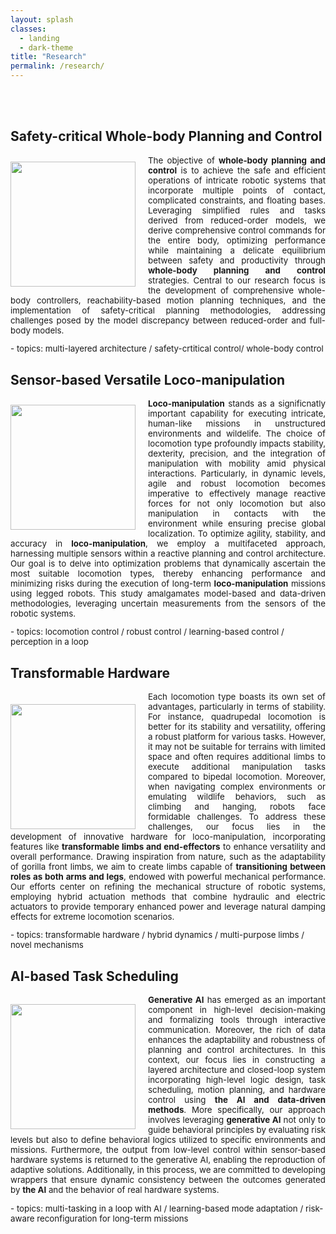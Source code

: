 ```yaml
---
layout: splash
classes:
  - landing
  - dark-theme
title: "Research"
permalink: /research/
---
```


<br><br>

## Safety-critical Whole-body Planning and Control

<img src="/assets/images/whole_body_control.jpg" align="left" width="200px" style="margin-right: 20px;margin-top: 10px;"/>
<p style="text-align: justify;font-size:10pt;">
  The objective of <b>whole-body planning and control</b> is to achieve the safe and efficient operations of intricate robotic systems that incorporate multiple points of contact, complicated constraints, and floating bases. Leveraging simplified rules and tasks derived from reduced-order models, we derive comprehensive control commands for the entire body, optimizing performance while maintaining a delicate equilibrium between safety and productivity through <b>whole-body planning and control</b> strategies. Central to our research focus is the development of comprehensive whole-body controllers, reachability-based motion planning techniques, and the implementation of safety-critical planning methodologies, addressing challenges posed by the model discrepancy between reduced-order and full-body models.
</p>

<p style="font-size:10pt;">
- topics: multi-layered architecture / safety-crtitical control/ whole-body control
</p>

## Sensor-based Versatile Loco-manipulation

<img src="/assets/images/perception_based_locomotion.jpg" align="left" width="200px" style="margin-right: 20px;margin-top: 10px;"/>
<p style="text-align: justify;font-size:10pt;">
  <b>Loco-manipulation</b> stands as a significnatly important capability for executing intricate, human-like missions in unstructured environments and wildelife. The choice of locomotion type profoundly impacts stability, dexterity, precision, and the integration of manipulation with mobility amid physical interactions. Particularly, in dynamic levels, agile and robust locomotion becomes imperative to effectively manage reactive forces for not only locomotion but also manipulation in contacts with the environment while ensuring precise global localization. To optimize agility, stability, and accuracy in <b>loco-manipulation</b>, we employ a multifaceted approach, harnessing multiple sensors within a reactive planning and control architecture. Our goal is to delve into optimization problems that dynamically ascertain the most suitable locomotion types, thereby enhancing performance and minimizing risks during the execution of long-term <b>loco-manipulation</b> missions using legged robots. This study amalgamates model-based and data-driven methodologies, leveraging uncertain measurements from the sensors of the robotic systems.
</p>

<p style="font-size:10pt;">
- topics: locomotion control / robust control / learning-based control / perception in a loop
</p>

## Transformable Hardware

<img src="/assets/images/transformerable_hardware.jpg" align="left" width="200px" style="margin-right: 20px;margin-top: 20px;"/>
<p style="text-align: justify;font-size:10pt;">
  Each locomotion type boasts its own set of advantages, particularly in terms of stability. For instance, quadrupedal locomotion is better for its stability and versatility, offering a robust platform for various tasks. However, it may not be suitable for terrains with limited space and often requires additional limbs to execute additional manipulation tasks compared to bipedal locomotion. Moreover, when navigating complex environments or emulating wildlife behaviors, such as climbing and hanging, robots face formidable challenges. To address these challenges, our focus lies in the development of innovative hardware for loco-manipulation, incorporating features like <b>transformable limbs and end-effectors</b> to enhance versatility and overall performance. Drawing inspiration from nature, such as the adaptability of gorilla front limbs, we aim to create limbs capable of <b>transitioning between roles as both arms and legs</b>, endowed with powerful mechanical performance. Our efforts center on refining the mechanical structure of robotic systems, employing hybrid actuation methods that combine hydraulic and electric actuators to provide temporary enhanced power and leverage natural damping effects for extreme locomotion scenarios.
</p>

<p style="font-size:10pt;">
- topics: transformable hardware / hybrid dynamics / multi-purpose limbs / novel mechanisms
</p>


## AI-based Task Scheduling

<img src="/assets/images/AI_based.jpg" align="left" width="200px" style="margin-right: 20px;margin-top: 15px;"/>
<p style="text-align: justify;font-size:10pt;">
  <b>Generative AI</b> has emerged as an important component in high-level decision-making and formalizing tools through interactive communication. Moreover, the rich of data enhances the adaptability and robustness of planning and control architectures. In this context, our focus lies in constructing a layered architecture and closed-loop system incorporating high-level logic design, task scheduling, motion planning, and hardware control using <b>the AI and data-driven methods</b>. More specifically, our approach involves leveraging <b>generative AI</b> not only to guide behavioral principles by evaluating risk levels but also to define behavioral logics utilized to specific environments and missions. Furthermore, the output from low-level control within sensor-based hardware systems is returned to the generative AI, enabling the reproduction of adaptive solutions. Additionally, in this process, we are committed to developing wrappers that ensure dynamic consistency between the outcomes generated by <b>the AI</b> and the behavior of real hardware systems.  
</p>

<p style="font-size:10pt;">
- topics: multi-tasking in a loop with AI / learning-based mode adaptation / risk-aware reconfiguration for long-term missions 
</p>
